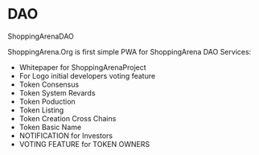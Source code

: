 # DAO
ShoppingArenaDAO

ShoppingArena.Org is first simple PWA for ShoppingArena DAO Services:
* Whitepaper for ShoppingArenaProject
* For Logo initial developers voting feature
* Token Consensus
* Token System Revards
* Token Poduction
* Token Listing
* Token Creation Cross Chains
* Token Basic Name
* NOTIFICATION  for Investors
* VOTING FEATURE for TOKEN OWNERS
